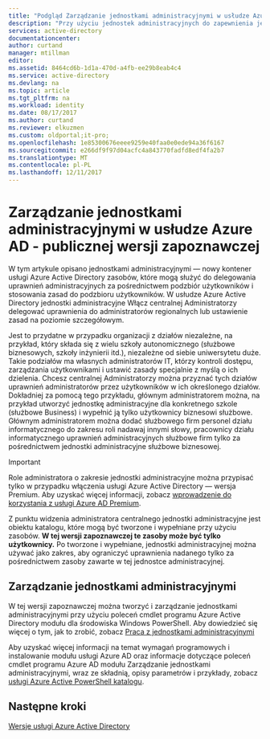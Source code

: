 ```yaml
---
title: "Podgląd Zarządzanie jednostkami administracyjnymi w usłudze Azure Active Directory"
description: "Przy użyciu jednostek administracyjnych do zapewnienia jeszcze bardziej precyzyjnej delegowania uprawnień w usłudze Azure Active Directory"
services: active-directory
documentationcenter: 
author: curtand
manager: mtillman
editor: 
ms.assetid: 8464cd6b-1d1a-470d-a4fb-ee29b8eab4c4
ms.service: active-directory
ms.devlang: na
ms.topic: article
ms.tgt_pltfrm: na
ms.workload: identity
ms.date: 08/17/2017
ms.author: curtand
ms.reviewer: elkuzmen
ms.custom: oldportal;it-pro;
ms.openlocfilehash: 1e85300676eeee9259e40faa0e0ede94a36f6167
ms.sourcegitcommit: e266df9f97d04acfc4a843770fadfd8edf4fa2b7
ms.translationtype: MT
ms.contentlocale: pl-PL
ms.lasthandoff: 12/11/2017
---
```

# <a name="administrative-units-management-in-azure-ad---public-preview"></a>Zarządzanie jednostkami administracyjnymi w usłudze Azure AD - publicznej wersji zapoznawczej
W tym artykule opisano jednostkami administracyjnymi — nowy kontener usługi Azure Active Directory zasobów, które mogą służyć do delegowania uprawnień administracyjnych za pośrednictwem podzbiór użytkowników i stosowania zasad do podzbioru użytkowników. W usłudze Azure Active Directory jednostki administracyjne Włącz centralnej Administratorzy delegować uprawnienia do administratorów regionalnych lub ustawienie zasad na poziomie szczegółowym.

Jest to przydatne w przypadku organizacji z działów niezależne, na przykład, który składa się z wielu szkoły autonomicznego (służbowe biznesowych, szkoły inżynierii itd.), niezależne od siebie uniwersytetu duże. Takie podziałów ma własnych administratorów IT, którzy kontroli dostępu, zarządzania użytkownikami i ustawić zasady specjalnie z myślą o ich dzielenia. Chcesz centralnej Administratorzy można przyznać tych działów uprawnień administratorów przez użytkowników w ich określonego działów. Dokładniej za pomocą tego przykładu, głównym administratorem można, na przykład utworzyć jednostkę administracyjne dla konkretnego szkole (służbowe Business) i wypełnić ją tylko użytkownicy biznesowi służbowe. Głównym administratorem można dodać służbowego firm personel działu informatycznego do zakresu roli nadawaj innymi słowy, pracownicy działu informatycznego uprawnień administracyjnych służbowe firm tylko za pośrednictwem jednostki administracyjne służbowe biznesowej.

> [!IMPORTANT]
> Role administratora o zakresie jednostki administracyjne można przypisać tylko w przypadku włączenia usługi Azure Active Directory — wersja Premium. Aby uzyskać więcej informacji, zobacz [wprowadzenie do korzystania z usługi Azure AD Premium](active-directory-get-started-premium.md).
>


Z punktu widzenia administratora centralnego jednostki administracyjne jest obiektu katalogu, które mogą być tworzone i wypełniane przy użyciu zasobów. **W tej wersji zapoznawczej te zasoby może być tylko użytkownicy.** Po tworzone i wypełniane, jednostki administracyjnej można używać jako zakres, aby ograniczyć uprawnienia nadanego tylko za pośrednictwem zasoby zawarte w tej jednostce administracyjnej.

## <a name="managing-administrative-units"></a>Zarządzanie jednostkami administracyjnymi
W tej wersji zapoznawczej można tworzyć i zarządzanie jednostkami administracyjnymi przy użyciu poleceń cmdlet programu Azure Active Directory modułu dla środowiska Windows PowerShell. Aby dowiedzieć się więcej o tym, jak to zrobić, zobacz [Praca z jednostkami administracyjnymi](https://docs.microsoft.com/powershell/azure/active-directory/working-with-administrative-units?view=azureadps-2.0)

Aby uzyskać więcej informacji na temat wymagań programowych i instalowanie modułu usługi Azure AD oraz informacje dotyczące poleceń cmdlet programu Azure AD modułu Zarządzanie jednostkami administracyjnymi, wraz ze składnią, opisy parametrów i przykłady, zobacz [usługi Azure Active PowerShell katalogu](https://docs.microsoft.com/powershell/azure/active-directory/overview?view=azureadps-2.0).

## <a name="next-steps"></a>Następne kroki
[Wersje usługi Azure Active Directory](active-directory-editions.md)
